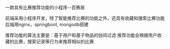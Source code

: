 一款具有比赛推荐功能的小程序--百赛居

    
  前端采用小程序开发，除了智能推荐比赛的功能之外，还具有收藏和搜索比赛功能
  后端用nginx，springboot, mongodb搭建

  推荐功能的算法主要是：基于用户和基于物品的协同过滤
  推荐功能会根据用户收藏的比赛，搜索记录等行为来推荐相似的比赛
